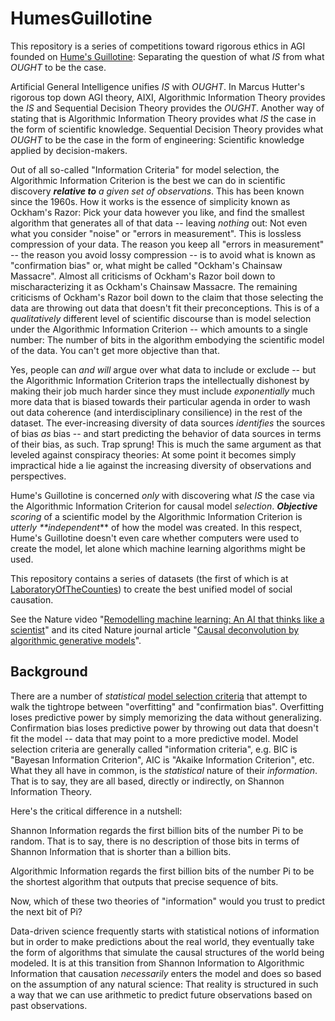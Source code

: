 # HumesGuillotine

This repository is a series of competitions toward rigorous ethics in AGI founded on [Hume's Guillotine](https://youtu.be/UwkSA8nqmdI):  Separating the question of what _IS_ from what _OUGHT_ to be the case.  

Artificial General Intelligence unifies _IS_ with _OUGHT_.  In Marcus Hutter's rigorous top down AGI theory, AIXI, Algorithmic Information Theory provides the _IS_ and Sequential Decision Theory provides the _OUGHT_.  Another way of stating that is Algorithmic Information Theory provides what _IS_ the case in the form of scientific knowledge.  Sequential Decision Theory provides what _OUGHT_ to be the case in the form of engineering: Scientific knowledge applied by decision-makers.

Out of all so-called "Information Criteria" for model selection, the Algorithmic Information Criterion is the best we can do in scientific discovery _**relative to** a given set of observations_.  This has been known since the 1960s.  How it works is the essence of simplicity known as Ockham's Razor:  Pick your data however you like, and find the smallest algorithm that generates all of that data -- leaving _nothing_ out: Not even what you consider "noise" or "errors in measurement".  This is lossless compression of your data.  The reason you keep all "errors in measurement" -- the reason you avoid lossy compression -- is to avoid what is known as "confirmation bias" or, what might be called "Ockham's Chainsaw Massacre".  Almost all criticisms of Ockham's Razor boil down to mischaracterizing it as Ockham's Chainsaw Massacre.  The remaining criticisms of Ockham's Razor boil down to the claim that those selecting the data are throwing out data that doesn't fit their preconceptions.  This is of a _qualitatively_ different level of scientific discourse than is model selection under the Algorithmic Information Criterion -- which amounts to a single number:  The number of bits in the algorithm embodying the scientific model of the data.  You can't get more objective than that.  

Yes, people can _and will_ argue over what data to include or exclude -- but the Algorithmic Information Criterion traps the intellectually dishonest by making their job much harder since they must include _exponentially_ much more data that is biased towards their particular agenda in order to wash out data coherence (and interdisciplinary consilience) in the rest of the dataset.  The ever-increasing diversity of data sources _identifies_ the sources of bias _as_ bias -- and start predicting the behavior of data sources in terms of their bias, as such.  Trap sprung!  This is much the same argument as that leveled against conspiracy theories:  At some point it becomes simply impractical hide a lie against the increasing diversity of observations and perspectives.

Hume's Guillotine is concerned *only* with discovering what *IS* the case via the Algorithmic Information Criterion for causal model _selection_.  _**Objective** scoring_ of a scientific model by the Algorithmic Information Criterion is _utterly **independent_** of how the model was created.  In this respect, Hume's Guillotine doesn't even care whether computers were used to create the model, let alone which machine learning algorithms might be used.

This repository contains a series of datasets (the first of which is at [LaboratoryOfTheCounties](https://github.com/jabowery/HumesGuillotine/tree/master/LaboratoryOfTheCounties)) to create the best unified model of social causation.

See the Nature video "<a href="https://www.youtube.com/watch?v=rkmz7DAA-t8">Remodelling machine learning:  An AI that thinks like a scientist</a>" and its cited Nature journal article "<a href="https://www.nature.com/articles/s42256-018-0005-0">Causal deconvolution by algorithmic generative models</a>".

## Background

There are a number of *statistical* [model selection criteria](https://en.wikipedia.org/wiki/Model_selection#Criteria) that attempt to walk the tightrope between "overfitting" and "confirmation bias". Overfitting loses predictive power by simply memorizing the data without generalizing.  Confirmation bias loses predictive power by throwing out data that doesn't fit the model -- data that may point to a more predictive model.  Model selection criteria are generally called "information criteria", e.g. BIC is "Bayesan Information Criterion", AIC is "Akaike Information Criterion", etc. What they all have in common, is the *statistical* nature of their *information*.  That is to say, they are all based, directly or indirectly, on Shannon Information Theory.

Here's the critical difference in a nutshell:

Shannon Information regards the first billion bits of the number Pi to be random.  That is to say, there is no description of those bits in terms of Shannon Information that is shorter than a billion bits.

Algorithmic Information regards the first billion bits of the number Pi to be the shortest algorithm that outputs that precise sequence of bits.

Now, which of these two theories of "information" would you trust to predict the next bit of Pi?

Data-driven science frequently starts with statistical notions of information but in order to make predictions about the real world, they eventually take the form of algorithms that simulate the causal structures of the world being modeled.  It is at this transition from Shannon Information to Algorithmic Information that causation *necessarily* enters the model and does so based on the assumption of any natural science:  That reality is structured in such a way that we can use arithmetic to predict future observations based on past observations.
